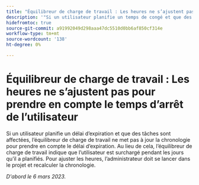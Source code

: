 ```yaml
---
title: "Équilibreur de charge de travail : Les heures ne s’ajustent pas pour tenir compte du temps de pause de l’utilisateur."
description: '"Si un utilisateur planifie un temps de congé et que des tâches sont affectées, l’équilibreur de charge de travail ne met pas à jour la chronologie pour prendre en compte le temps de congé. Au lieu de cela, l’équilibreur de charge de travail indique que l’utilisateur est surchargé pendant les jours qu’il a planifiés. Pour ajuster les heures, l’administrateur doit se lancer dans le projet et recalculer la chronologie.'
hidefromtoc: true
source-git-commit: a91992049d298aaa47dc5510d0bb6af850cf314e
workflow-type: tm+mt
source-wordcount: '138'
ht-degree: 0%

---
```



# Équilibreur de charge de travail : Les heures ne s’ajustent pas pour prendre en compte le temps d’arrêt de l’utilisateur

Si un utilisateur planifie un délai d’expiration et que des tâches sont affectées, l’équilibreur de charge de travail ne met pas à jour la chronologie pour prendre en compte le délai d’expiration. Au lieu de cela, l’équilibreur de charge de travail indique que l’utilisateur est surchargé pendant les jours qu’il a planifiés. Pour ajuster les heures, l’administrateur doit se lancer dans le projet et recalculer la chronologie.

_D&#39;abord le 6 mars 2023._

